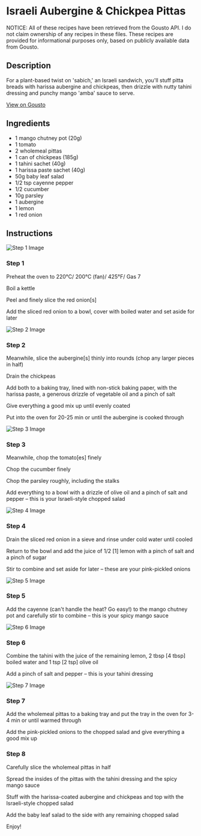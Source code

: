 # Israeli Aubergine & Chickpea Pittas

NOTICE: All of these recipes have been retrieved from the Gousto API. I do not claim ownership of any recipes in these files. These recipes are provided for informational purposes only, based on publicly available data from Gousto.

## Description

For a plant-based twist on 'sabich,' an Israeli sandwich, you'll stuff pitta breads with harissa aubergine and chickpeas, then drizzle with nutty tahini dressing and punchy mango 'amba' sauce to serve.

[View on Gousto](https://www.gousto.co.uk/recipes/cookbook/israeli-aubergine-chickpea-pittas)

## Ingredients

- 1 mango chutney pot (20g)
- 1 tomato
- 2 wholemeal pittas
- 1 can of chickpeas (185g)
- 1 tahini sachet (40g)
- 1 harissa paste sachet (40g)
- 50g baby leaf salad
- 1/2 tsp cayenne pepper
- 1/2 cucumber
- 10g parsley
- 1 aubergine
- 1 lemon
- 1 red onion

## Instructions

![Step 1 Image](https://production-media.gousto.co.uk/cms/recipe-step-image/Step-1-1594053045004-x200.jpg)

### Step 1

Preheat the oven to 220°C/ 200°C (fan)/ 425°F/ Gas 7

Boil a kettle

Peel and finely slice the red onion<span class="text-danger">[s]</span>

Add the sliced red onion to a bowl, cover with boiled water and set aside for later

![Step 2 Image](https://production-media.gousto.co.uk/cms/recipe-step-image/Step-2-1594053054480-x200.jpg)

### Step 2

Meanwhile, slice the aubergine<span class="text-danger">[s]</span> thinly into rounds (chop any larger pieces in half)

Drain the chickpeas

Add both to a baking tray, lined with non-stick baking paper, with the harissa paste, a generous drizzle of vegetable oil and a pinch of salt

Give everything a good mix up until evenly coated

Put into the oven for 20-25 min or until the aubergine is cooked through

![Step 3 Image](https://production-media.gousto.co.uk/cms/recipe-step-image/Step-3-1594053068432-x200.jpg)

### Step 3

Meanwhile, chop the tomato<span class="text-danger">[es] </span>finely

Chop the cucumber<span class="text-danger"> </span>finely

Chop the parsley roughly, including the stalks

Add everything to a bowl with a drizzle of olive oil and a pinch of salt and pepper – this is your Israeli-style chopped salad

![Step 4 Image](https://production-media.gousto.co.uk/cms/recipe-step-image/Step-4-1594053084543-x200.jpg)

### Step 4

Drain the sliced red onion in a sieve and rinse under cold water until cooled

Return to the bowl and add the juice of 1/2<span class="text-danger"> [1]</span> lemon with a pinch of salt and a pinch of sugar

Stir to combine and set aside for later – these are your pink-pickled onions

![Step 5 Image](https://production-media.gousto.co.uk/cms/recipe-step-image/Step-5-1594053103761-x200.jpg)

### Step 5

Add the cayenne (can't handle the heat? Go easy!) to the mango chutney pot and carefully stir to combine – this is your spicy mango sauce

![Step 6 Image](https://production-media.gousto.co.uk/cms/recipe-step-image/Step-6-1594053112821-x200.jpg)

### Step 6

Combine the tahini with the juice of the remaining<span class="text-danger"> </span>lemon, 2 tbsp <span class="text-danger">[4 tbsp] </span> boiled water and 1<span class="text-danger"> </span>tsp <span class="text-danger">[2 tsp]</span> olive oil

Add a pinch of salt and pepper – this is your tahini dressing

![Step 7 Image](https://production-media.gousto.co.uk/cms/recipe-step-image/Step-7-1594053121758-x200.jpg)

### Step 7

Add the wholemeal pittas to a baking tray and put the tray in the oven for 3-4 min or until warmed through

Add the pink-pickled onions to the chopped salad and give everything a good mix up

### Step 8

Carefully slice the wholemeal pittas in half

Spread the insides of the pittas with the tahini dressing and the spicy mango sauce

Stuff with the harissa-coated aubergine and chickpeas and top with the Israeli-style chopped salad

Add the baby leaf salad to the side with any remaining chopped salad

Enjoy!

